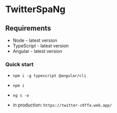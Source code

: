 # TwitterSpaNg

## Requirements

+ Node - latest version
+ TypeScript - latest version
+ Angular - latest version

### Quick start

+ `npm i -g typescript @angular/cli`
+ `npm i`
+ `ng s -o`

+ in production: `https://twitter-c0ffa.web.app/`
